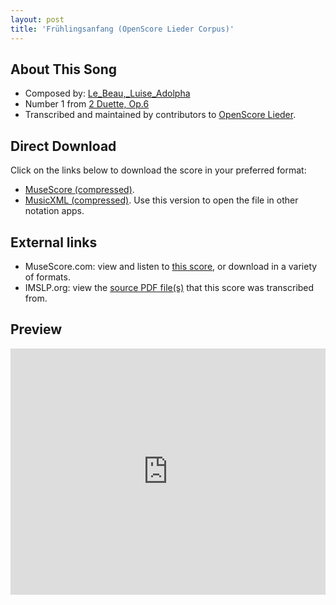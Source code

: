 ```yaml
---
layout: post
title: 'Frühlingsanfang (OpenScore Lieder Corpus)'
---
```


## About This Song

- Composed by: [Le_Beau,_Luise_Adolpha](https://fourscoreandmore.org/openscore/lieder/Le_Beau,_Luise_Adolpha)
- Number 1 from [2 Duette, Op.6](https://fourscoreandmore.org/openscore/lieder/Le_Beau,_Luise_Adolpha/2_Duette,_Op.6)
- Transcribed and maintained by contributors to [OpenScore Lieder].

[OpenScore Lieder]: https://musescore.com/openscore-lieder-corpus

## Direct Download

Click on the links below to download the score in your preferred format:
- [MuseScore (compressed)](https://github.com/openscore/lieder/blob/main/scores/Le_Beau,_Luise_Adolpha/2_Duette,_Op.6/1_Frühlingsanfang/lc5883528.mscz?raw=true).
- [MusicXML (compressed)](https://github.com/openscore/lieder/blob/main/scores/Le_Beau,_Luise_Adolpha/2_Duette,_Op.6/1_Frühlingsanfang/lc5883528.mxl?raw=true). Use this version to open the file in other notation apps.

## External links

- MuseScore.com: view and listen to [this score][MuseScore], or download in a variety of formats.
- IMSLP.org: view the [source PDF file(s)][IMSLP] that this score was transcribed from.

[MuseScore]: https://musescore.com/score/5883528
[IMSLP]: https://imslp.org/wiki/Special:ReverseLookup/581957

## Preview

<iframe width="100%" height="394" src="https://musescore.com/openscore-lieder-corpus/scores/5883528/embed" frameborder="0" allowfullscreen allow="autoplay; fullscreen"></iframe>
